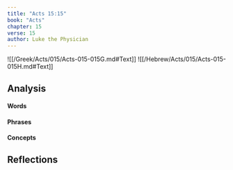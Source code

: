 ```yaml
---
title: "Acts 15:15"
book: "Acts"
chapter: 15
verse: 15
author: Luke the Physician
---
```

![[/Greek/Acts/015/Acts-015-015G.md#Text]]
![[/Hebrew/Acts/015/Acts-015-015H.md#Text]]

## Analysis

#### Words

#### Phrases

#### Concepts

## Reflections
